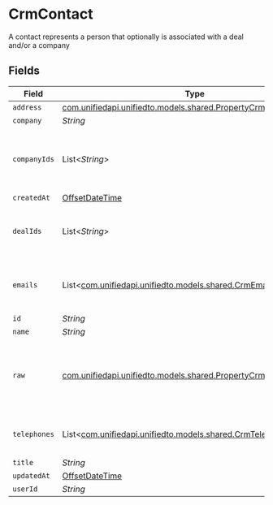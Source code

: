 # CrmContact

A contact represents a person that optionally is associated with a deal and/or a company


## Fields

| Field                                                                                                                | Type                                                                                                                 | Required                                                                                                             | Description                                                                                                          |
| -------------------------------------------------------------------------------------------------------------------- | -------------------------------------------------------------------------------------------------------------------- | -------------------------------------------------------------------------------------------------------------------- | -------------------------------------------------------------------------------------------------------------------- |
| `address`                                                                                                            | [com.unifiedapi.unifiedto.models.shared.PropertyCrmContactAddress](../../models/shared/PropertyCrmContactAddress.md) | :heavy_minus_sign:                                                                                                   | N/A                                                                                                                  |
| `company`                                                                                                            | *String*                                                                                                             | :heavy_minus_sign:                                                                                                   | N/A                                                                                                                  |
| `companyIds`                                                                                                         | List<*String*>                                                                                                       | :heavy_minus_sign:                                                                                                   | An array of company IDs associated with this contact                                                                 |
| `createdAt`                                                                                                          | [OffsetDateTime](https://docs.oracle.com/javase/8/docs/api/java/time/OffsetDateTime.html)                            | :heavy_minus_sign:                                                                                                   | N/A                                                                                                                  |
| `dealIds`                                                                                                            | List<*String*>                                                                                                       | :heavy_minus_sign:                                                                                                   | An array of deal IDs associated with this contact                                                                    |
| `emails`                                                                                                             | List<[com.unifiedapi.unifiedto.models.shared.CrmEmail](../../models/shared/CrmEmail.md)>                             | :heavy_minus_sign:                                                                                                   | An array of email addresses for this contact                                                                         |
| `id`                                                                                                                 | *String*                                                                                                             | :heavy_minus_sign:                                                                                                   | N/A                                                                                                                  |
| `name`                                                                                                               | *String*                                                                                                             | :heavy_minus_sign:                                                                                                   | N/A                                                                                                                  |
| `raw`                                                                                                                | [com.unifiedapi.unifiedto.models.shared.PropertyCrmContactRaw](../../models/shared/PropertyCrmContactRaw.md)         | :heavy_minus_sign:                                                                                                   | The raw data returned by the integration for this contact                                                            |
| `telephones`                                                                                                         | List<[com.unifiedapi.unifiedto.models.shared.CrmTelephone](../../models/shared/CrmTelephone.md)>                     | :heavy_minus_sign:                                                                                                   | An array of telephones for this contact                                                                              |
| `title`                                                                                                              | *String*                                                                                                             | :heavy_minus_sign:                                                                                                   | N/A                                                                                                                  |
| `updatedAt`                                                                                                          | [OffsetDateTime](https://docs.oracle.com/javase/8/docs/api/java/time/OffsetDateTime.html)                            | :heavy_minus_sign:                                                                                                   | N/A                                                                                                                  |
| `userId`                                                                                                             | *String*                                                                                                             | :heavy_minus_sign:                                                                                                   | N/A                                                                                                                  |